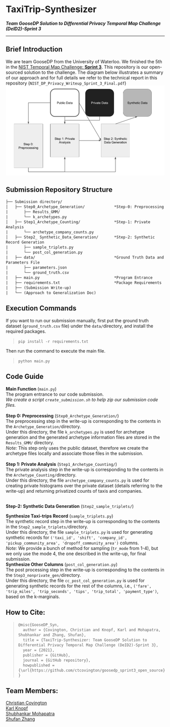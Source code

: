 TaxiTrip-Synthesizer
==
***Team GooseDP Solution to Differential Privacy Temporal Map Challenge (DeID2)-Sprint 3***

-----

## Brief Introduction
We are team GooseDP from the University of Waterloo. We finished the 5th in the [NIST Temporal Map Challenge: **Sprint 3**](https://www.drivendata.co/blog/differential-privacy-winners-sprint3/). This repository is our open-sourced solution to the challenge. The diagram below illustrates a summary of our approach and for full details we refer to the technical report in this repository (`NIST_DP_Privacy_Writeup_Sprint_3_Final.pdf`)![Overall_Approach](./Overall_Approach.png)

## Submission Repository Structure
    ├── Submission directory/
    │   ├── Step0_Archetype_Generation/             *Step-0: Preprocessing
    |       ├── Results_GMM/
    |       └── k_archetypes.py 
    │   ├── Step1_Archetype_Counting/               *Step-1: Private Analysis
    |       └── archetype_company_counts.py    
    │   ├── Step2_ Synthetic_Data_Generation/       *Step-2: Synthetic Record Generation
    |       ├── sample_triplets.py
    |       └── post_col_generation.py
    |   ├── data/                                   *Ground Truth Data and Parameters File
    |       ├── parameters.json
    |       └── ground_truth.csv
    |   ├── main.py                                 *Program Entrance
    |   ├── requirements.txt                        *Package Requirements
    |   ├── (Submission Write-up)
    |   └── (Approach to Generalization Doc)

## Execution Commands
If you want to run our submission manually, first put the ground truth dataset (`ground_truth.csv` file) under the `data/`directory, and install the required packages.

>`pip install -r requirements.txt`

Then run the command to execute the main file.

>`python main.py`

## Code Guide
**Main Function**  (`main.py`) <br>
The program entrance to our code submission. <br>
*We create a script `create_submission.sh` to help zip our submission code files.* <br><br>
**Step 0: Preprocessing** (`Step0_Archetype_Generation/`) <br>
The preprocessing step in the write-up is corresponding to the contents in the `Archetype_Generation/`directory.  <br>
Under this directory, the file `k_archetypes.py` is used for archetype generation and the generated archetype information files are stored in the `Results_GMM/` directory. <br>
*Note:* This step only uses the public dataset, therefore we create the archetype files locally and associate those files in the submission. <br><br>
**Step 1: Private Analysis** (`Step1_Archetype_Counting/`) <br>
The private analysis step in the write-up is corresponding to the contents in the `Archetype_Counting/`directory. <br>
Under this directory, the file `archetype_company_counts.py` is used for creating private histograms over the private dataset (details referring to the write-up) and returning privatized counts of taxis and companies. <br><br>

**Step-2:  Synthetic Data Generation**  (`Step2_sample_triplets/`)  <br>

**Synthesize Taxi-trips Record** (`sample_triplets.py`) <br>
The synthetic record step in the write-up is corresponding to the contents in the `Step2_sample_triplets/`directory. <br>
Under this directory, the file `sample_triplets.py` is used for generating synthetic records for `('taxi_id', 'shift', 'company_id', 'pickup_community_area', 'dropoff_community_area')` columns. <br>
*Note:* We provide a bunch of method for sampling (`tr_mode` from 1-4), but we only use the mode 4, the one described in the write-up, for final submission. <br>
**Synthesize Other Columns**  (`post_col_generation.py`) <br>
The post processing step in the write-up is corresponding to the contents in the `Step3_nonprivate_gen/`directory. <br>
Under this directory, the file `cc_post_col_generation.py` is used for generating synthetic records for the rest of the columns, i.e., `('fare', 'trip_miles', 'trip_seconds', 'tips', 'trip_total', 'payment_type')`, based on the k-marginals. <br>

## How to Cite: 

> ```
> @misc{GooseDP_Syn,
>   author = {Covington, Christian and Knopf, Karl and Mohapatra, Shubhankar and Zhang, Shufan},
>   title = {TaxiTrip-Synthesizer: Team GooseDP Solution to Differential Privacy Temporal Map Challenge (DeID2)-Sprint 3},
>   year = {2021},
>   publisher = {GitHub},
>   journal = {GitHub repository},
>   howpublished = {\url{https://github.com/ctcovington/goosedp_sprint3_open_source}}
> }
> ```


## Team Members: 
[Christian Covington](mailto:ccovington@uwaterloo.ca) <br>
[Karl Knopf](mailto:kknopf@uwaterloo.ca)  <br>[Shubhankar Mohapatra](mailto:shubhankar.mohapatra@uwaterloo.ca) <br>[Shufan Zhang](mailto:shufan.zhang@uwaterloo.ca) <br>

